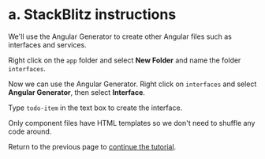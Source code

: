 # a. StackBlitz instructions

We'll use the Angular Generator to create other Angular files such as interfaces and services.

Right click on the `app` folder and select **New Folder** and name the folder `interfaces`.

Now we can use the Angular Generator. Right click on `interfaces` and select **Angular Generator**, then select **Interface**.

Type `todo-item` in the text box to create the interface.

Only component files have HTML templates so we don't need to shuffle any code around.

Return to the previous page to [continue the tutorial](https://nggirls-australia.gitbook.io/tutorial/workshop-todo-list/interface#working-with-interface).

